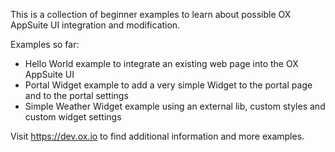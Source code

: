 This is a collection of beginner examples to learn about 
possible OX AppSuite UI integration and modification.

Examples so far:

 * Hello World example to integrate an existing web page into the OX AppSuite UI
 * Portal Widget example to add a very simple Widget to the portal page and to the portal settings
 * Simple Weather Widget example using an external lib, custom styles and custom widget settings
 
 Visit https://dev.ox.io to find additional information and more examples.
